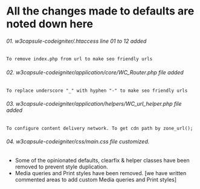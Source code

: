 All the changes made to defaults are noted down here
================================

###### 01. w3capsule-codeigniter/.htaccess line 01 to 12 added
	To remove index.php from url to make seo friendly urls


###### 02. w3capsule-codeigniter/application/core/WC_Router.php file added
	To replace underscore "_" with hyphen "-" to make seo friendly urls


###### 03. w3capsule-codeigniter/application/helpers/WC_url_helper.php file added
	To configure content delivery network. To get cdn path by zone_url();  
	
	
###### 04. w3capsule-codeigniter/css/main.css file customized.
	
* Some of the opinionated defaults, clearfix & helper classes have been removed to prevent style duplication.
* Media queries and Print styles have been removed. [we have written commented areas to add custom Media queries and Print styles]